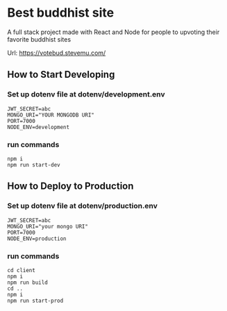 # Best buddhist site

A full stack project made with React and Node for people to upvoting their favorite buddhist sites

Url: https://votebud.stevemu.com/

## How to Start Developing

### Set up dotenv file at dotenv/development.env

```
JWT_SECRET=abc
MONGO_URI="YOUR MONGODB URI"
PORT=7000
NODE_ENV=development
```

### run commands
```
npm i
npm run start-dev
```

## How to Deploy to Production

### Set up dotenv file at dotenv/production.env
```
JWT_SECRET=abc
MONGO_URI="your mongo URI"
PORT=7000
NODE_ENV=production
```

### run commands
```
cd client
npm i
npm run build
cd ..
npm i
npm run start-prod
```
